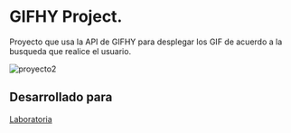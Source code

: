 # GIFHY Project.
Proyecto que usa la API de GIFHY para desplegar los GIF de acuerdo a la busqueda que realice el usuario.

![proyecto2](https://user-images.githubusercontent.com/37424842/45060915-bd5e6400-b067-11e8-9352-2fd123b2dbf4.png)

## Desarrollado para 
[Laboratoria](http://laboratoria.la)
